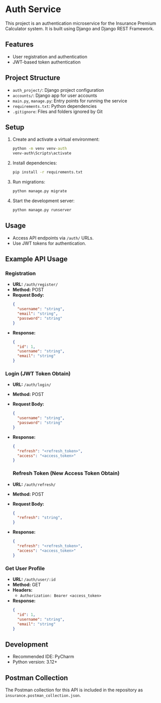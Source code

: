 # Auth Service

This project is an authentication microservice for the Insurance Premium Calculator system. It is built using Django and Django REST Framework.

## Features
- User registration and authentication
- JWT-based token authentication

## Project Structure
- `auth_project/`: Django project configuration
- `accounts/`: Django app for user accounts
- `main.py`, `manage.py`: Entry points for running the service
- `requirements.txt`: Python dependencies
- `.gitignore`: Files and folders ignored by Git

## Setup
1. Create and activate a virtual environment:
   ```cmd
   python -m venv venv-auth
   venv-auth\Scripts\activate
   ```
2. Install dependencies:
   ```cmd
   pip install -r requirements.txt
   ```
3. Run migrations:
   ```cmd
   python manage.py migrate
   ```
4. Start the development server:
   ```cmd
   python manage.py runserver
   ```

## Usage
- Access API endpoints via `/auth/` URLs.
- Use JWT tokens for authentication.

## Example API Usage

### Registration
- **URL:** `/auth/register/`
- **Method:** POST
- **Request Body:**
  ```json
  {
    "username": "string",
    "email": "string",
    "password": "string"
  }
  ```
- **Response:**
  ```json
  {
    "id": 1,
    "username": "string",
    "email": "string"
  }
  ```

### Login (JWT Token Obtain)
- **URL:** `/auth/login/`
- **Method:** POST
- **Request Body:**
  ```json
  {
    "username": "string",
    "password": "string"
  }
  ```
- **Response:**
  ```json
  {
    "refresh": "<refresh_token>",
    "access": "<access_token>"
  }
  ```

  ### Refresh Token (New Access Token Obtain)
- **URL:** `/auth/refresh/`
- **Method:** POST
- **Request Body:**
  ```json
  {
    "refresh": "string",
  }
  ```
- **Response:**
  ```json
  {
    "refresh": "<refresh_token>",
    "access": "<access_token>"
  }
  ```

### Get User Profile
- **URL:** `/auth/user/:id`
- **Method:** GET
- **Headers:**
  - `Authorization: Bearer <access_token>`
- **Response:**
  ```json
  {
    "id": 1,
    "username": "string",
    "email": "string"
  }
  ```

## Development
- Recommended IDE: PyCharm
- Python version: 3.12+

## Postman Collection
The Postman collection for this API is included in the repository as `insurance.postman_collection.json`.

